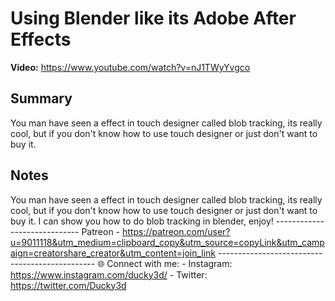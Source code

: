 # Using Blender like its Adobe After Effects

**Video:** https://www.youtube.com/watch?v=nJ1TWyYvgco

## Summary
You man have seen a effect in touch designer called blob tracking, its really cool, but if you don't know how to use touch designer or just don't want to buy it.

## Notes
You man have seen a effect in touch designer called blob tracking, its really cool, but if you don't know how to use touch designer or just don't want to buy it. I can show you how to do blob tracking in blender, enjoy! ----------------------------- Patreon - https://patreon.com/user?u=9011118&utm_medium=clipboard_copy&utm_source=copyLink&utm_campaign=creatorshare_creator&utm_content=join_link ----------------------------------------------- 🌐 Connect with me: - Instagram: https://www.instagram.com/ducky3d/ - Twitter: https://twitter.com/Ducky3d
